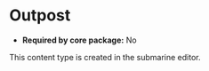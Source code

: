 # Outpost

- **Required by core package:** No

This content type is created in the submarine editor.